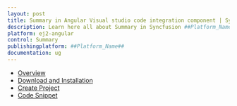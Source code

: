 ```yaml
---
layout: post
title: Summary in Angular Visual studio code integration component | Syncfusion
description: Learn here all about Summary in Syncfusion ##Platform_Name## Visual studio code integration component of Syncfusion Essential JS 2 and more.
platform: ej2-angular
control: Summary 
publishingplatform: ##Platform_Name##
documentation: ug
---
```


* [Overview](visual-studio-code-integration/overview.md)
* [Download and Installation](visual-studio-code-integration/download-and-installation.md)
* [Create Project](visual-studio-code-integration/create-project.md)
* [Code Snippet](visual-studio-code-integration/code-snippet.md)